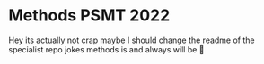 # Methods PSMT 2022
Hey its actually not crap
maybe I should change the readme of the specialist repo
jokes methods is and always will be 🤮
